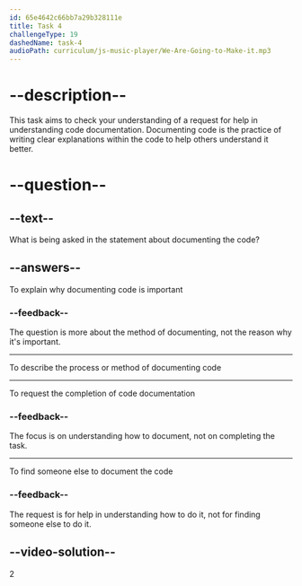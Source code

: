 ```yaml
---
id: 65e4642c66bb7a29b328111e
title: Task 4
challengeType: 19
dashedName: task-4
audioPath: curriculum/js-music-player/We-Are-Going-to-Make-it.mp3
---
```


<!--
AUDIO REFERENCE:
Sophie: Could you help me understand how we should document the code?
-->

# --description--

This task aims to check your understanding of a request for help in understanding code documentation. Documenting code is the practice of writing clear explanations within the code to help others understand it better.

# --question--

## --text--

What is being asked in the statement about documenting the code?

## --answers--

To explain why documenting code is important

### --feedback--

The question is more about the method of documenting, not the reason why it's important.

---

To describe the process or method of documenting code

---

To request the completion of code documentation

### --feedback--

The focus is on understanding how to document, not on completing the task.

---

To find someone else to document the code

### --feedback--

The request is for help in understanding how to do it, not for finding someone else to do it.

## --video-solution--

2
